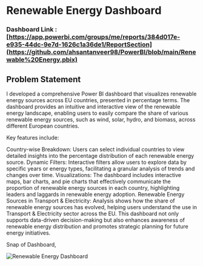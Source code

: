 # Renewable Energy Dashboard

### Dashboard Link : [https://app.powerbi.com/groups/me/reports/384d017e-e935-44dc-9e7d-1626c1a36de1/ReportSection](https://github.com/ahsantanveer98/PowerBI/blob/main/Renewable%20Energy.pbix)

## Problem Statement

I developed a comprehensive Power BI dashboard that visualizes renewable energy sources across EU countries, presented in percentage terms. The dashboard provides an intuitive and interactive view of the renewable energy landscape, enabling users to easily compare the share of various renewable energy sources, such as wind, solar, hydro, and biomass, across different European countries.

Key features include:

Country-wise Breakdown: Users can select individual countries to view detailed insights into the percentage distribution of each renewable energy source.
Dynamic Filters: Interactive filters allow users to explore data by specific years or energy types, facilitating a granular analysis of trends and changes over time.
Visualizations: The dashboard includes interactive maps, bar charts, and pie charts that effectively communicate the proportion of renewable energy sources in each country, highlighting leaders and laggards in renewable energy adoption.
Renewable Energy Sources in Transport & Electricity: Analysis shows how the share of renewable energy sources has evolved, helping users understand the use in Transport & Electricity sector across the EU.
This dashboard not only supports data-driven decision-making but also enhances awareness of renewable energy distribution and promotes strategic planning for future energy initiatives.

Snap of Dashboard,

![Renewable Energy Dashboard](https://github.com/user-attachments/assets/18f33532-509b-4925-80cf-548bddd02b36)
